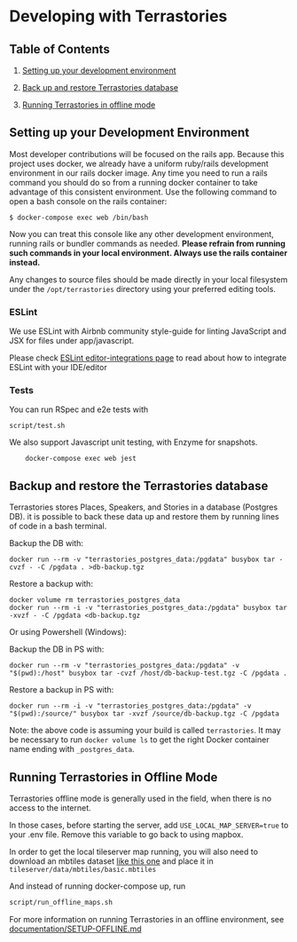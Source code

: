 # Developing with Terrastories

## Table of Contents

1. [Setting up your development environment](#setting-up-your-development-environment)

2. [Back up and restore Terrastories database](#backup-and-restore-the-Terrastories-database)

3. [Running Terrastories in offline mode](#running-terrastories-in-offline-mode)

## Setting up your Development Environment

Most developer contributions will be focused on the rails app. Because this project uses
docker, we already have a uniform ruby/rails development environment in our rails docker
image. Any time you need to run a rails command you should do so from a running docker
container to take advantage of this consistent environment. Use the following command to
open a bash console on the rails container:

```
$ docker-compose exec web /bin/bash
```

Now you can treat this console like any other development environment, running rails or
bundler commands as needed. **Please refrain from running such commands in your local
environment. Always use the rails container instead.**

Any changes to source files should be made directly in your local filesystem under the
`/opt/terrastories` directory using your preferred editing tools.

### ESLint

We use ESLint with Airbnb community style-guide for linting JavaScript and JSX for files under app/javascript.

Please check [ESLint editor-integrations page](https://eslint.org/docs/user-guide/integrations#editors) to read about how to integrate ESLint with your IDE/editor

### Tests

You can run RSpec and e2e tests with

```
script/test.sh
```

We also support Javascript unit testing, with Enzyme for snapshots. 

```
    docker-compose exec web jest 
```

## Backup and restore the Terrastories database

Terrastories stores Places, Speakers, and Stories in a database (Postgres DB). it is possible to back these data up and restore them by running lines of code in a bash terminal. 

Backup the DB with:

```
docker run --rm -v "terrastories_postgres_data:/pgdata" busybox tar -cvzf - -C /pgdata . >db-backup.tgz 
```

Restore a backup with:

```
docker volume rm terrastories_postgres_data
docker run --rm -i -v "terrastories_postgres_data:/pgdata" busybox tar -xvzf - -C /pgdata <db-backup.tgz
```

Or using Powershell (Windows):

Backup the DB in PS with:

```
docker run --rm -v "terrastories_postgres_data:/pgdata" -v "$(pwd):/host" busybox tar -cvzf /host/db-backup-test.tgz -C /pgdata .
```

Restore a backup in PS with:

```
docker run --rm -i -v "terrastories_postgres_data:/pgdata" -v "$(pwd):/source/" busybox tar -xvzf /source/db-backup.tgz -C /pgdata
```

Note: the above code is assuming your build is called `terrastories`. It may be necessary to run `docker volume ls` to get the right Docker container name ending with `_postgres_data`.

## Running Terrastories in Offline Mode

Terrastories offline mode is generally used in the field, when there is no access to the internet.
 
In those cases, before starting the server, add `USE_LOCAL_MAP_SERVER=true` to your .env file. Remove this variable to go back to using mapbox.

In order to get the local tileserver map running, you will also need to download an mbtiles dataset [like this one](https://drive.google.com/open?id=1rWEyCosde507dlPcDwbmDA6jxqc0KAuk) and place it in `tileserver/data/mbtiles/basic.mbtiles` 

And instead of running docker-compose up, run 

```bash
script/run_offline_maps.sh
```

For more information on running Terrastories in an offline environment, see [documentation/SETUP-OFFLINE.md](SETUP-OFFLINE.md)